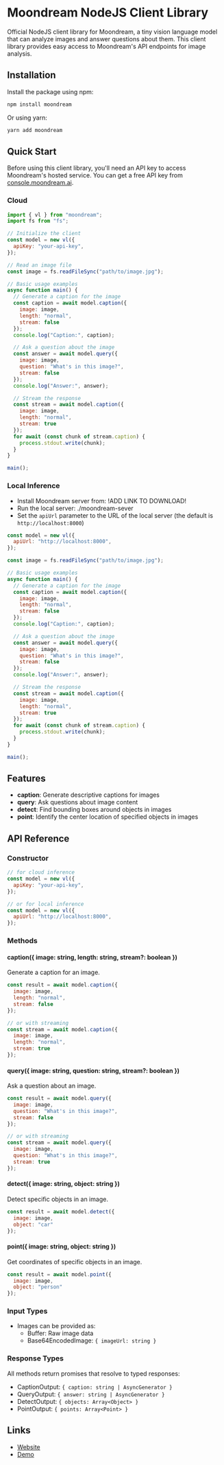 # Moondream NodeJS Client Library

Official NodeJS client library for Moondream, a tiny vision language model that can
analyze images and answer questions about them. This client library provides easy
access to Moondream's API endpoints for image analysis.

## Installation

Install the package using npm:

```bash
npm install moondream
```

Or using yarn:

```bash
yarn add moondream
```

## Quick Start

Before using this client library, you'll need an API key to access Moondream's hosted service.
You can get a free API key from [console.moondream.ai](https://console.moondream.ai).

### Cloud

```javascript
import { vl } from "moondream";
import fs from "fs";

// Initialize the client
const model = new vl({
  apiKey: "your-api-key",
});

// Read an image file
const image = fs.readFileSync("path/to/image.jpg");

// Basic usage examples
async function main() {
  // Generate a caption for the image
  const caption = await model.caption({
    image: image,
    length: "normal",
    stream: false
  });
  console.log("Caption:", caption);

  // Ask a question about the image
  const answer = await model.query({
    image: image,
    question: "What's in this image?",
    stream: false
  });
  console.log("Answer:", answer);

  // Stream the response
  const stream = await model.caption({
    image: image,
    length: "normal",
    stream: true
  });
  for await (const chunk of stream.caption) {
    process.stdout.write(chunk);
  }
}

main();
```

### Local Inference

- Install Moondream server from: !ADD LINK TO DOWNLOAD!
- Run the local server: ./moondream-sever
- Set the `apiUrl` parameter to the URL of the local server (the default is `http://localhost:8000`)

```javascript
const model = new vl({
  apiUrl: "http://localhost:8000",
});

const image = fs.readFileSync("path/to/image.jpg");

// Basic usage examples
async function main() {
  // Generate a caption for the image
  const caption = await model.caption({
    image: image,
    length: "normal",
    stream: false
  });
  console.log("Caption:", caption);

  // Ask a question about the image
  const answer = await model.query({
    image: image,
    question: "What's in this image?",
    stream: false
  });
  console.log("Answer:", answer);

  // Stream the response
  const stream = await model.caption({
    image: image,
    length: "normal",
    stream: true
  });
  for await (const chunk of stream.caption) {
    process.stdout.write(chunk);
  }
}

main();
```

## Features

- **caption**: Generate descriptive captions for images
- **query**: Ask questions about image content
- **detect**: Find bounding boxes around objects in images
- **point**: Identify the center location of specified objects in images

## API Reference

### Constructor

```javascript
// for cloud inference
const model = new vl({
  apiKey: "your-api-key",
});

// or for local inference
const model = new vl({
  apiUrl: "http://localhost:8000",
});
```

### Methods

#### caption({ image: string, length: string, stream?: boolean })

Generate a caption for an image.

```javascript
const result = await model.caption({
  image: image,
  length: "normal",
  stream: false
});

// or with streaming
const stream = await model.caption({
  image: image,
  length: "normal",
  stream: true
});
```

#### query({ image: string, question: string, stream?: boolean })

Ask a question about an image.

```javascript
const result = await model.query({
  image: image,
  question: "What's in this image?",
  stream: false
});

// or with streaming
const stream = await model.query({
  image: image,
  question: "What's in this image?",
  stream: true
});
```

#### detect({ image: string, object: string })

Detect specific objects in an image.

```javascript
const result = await model.detect({
  image: image,
  object: "car"
});
```

#### point({ image: string, object: string })

Get coordinates of specific objects in an image.

```javascript
const result = await model.point({
  image: image,
  object: "person"
});
```

### Input Types

- Images can be provided as:
  - Buffer: Raw image data
  - Base64EncodedImage: `{ imageUrl: string }`

### Response Types

All methods return promises that resolve to typed responses:

- CaptionOutput: `{ caption: string | AsyncGenerator }`
- QueryOutput: `{ answer: string | AsyncGenerator }`
- DetectOutput: `{ objects: Array<Object> }`
- PointOutput: `{ points: Array<Point> }`

## Links

- [Website](https://moondream.ai/)
- [Demo](https://moondream.ai/playground)

